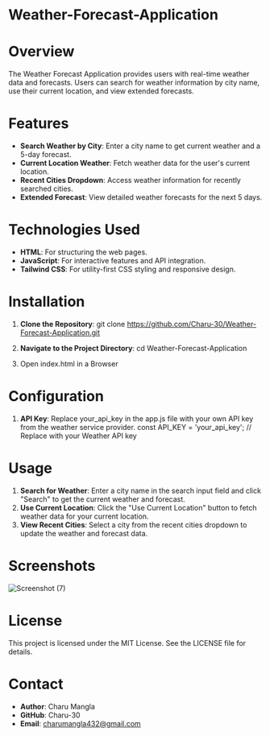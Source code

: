 # Weather-Forecast-Application

# Overview
The Weather Forecast Application provides users with real-time weather data and forecasts. 
Users can search for weather information by city name, use their current location, and view extended forecasts. 

# Features
- **Search Weather by City**: Enter a city name to get current weather and a 5-day forecast.
- **Current Location Weather**: Fetch weather data for the user's current location.
- **Recent Cities Dropdown**: Access weather information for recently searched cities.
- **Extended Forecast**: View detailed weather forecasts for the next 5 days.

# Technologies Used
- **HTML**: For structuring the web pages.
- **JavaScript**: For interactive features and API integration.
- **Tailwind CSS**: For utility-first CSS styling and responsive design.

# Installation

1. **Clone the Repository**:
   git clone https://github.com/Charu-30/Weather-Forecast-Application.git

2. **Navigate to the Project Directory**:
   cd Weather-Forecast-Application

3. Open index.html in a Browser

# Configuration

1. **API Key**: 
   Replace your_api_key in the app.js file with your own API key from the weather service provider.
   const API_KEY = 'your_api_key';  // Replace with your Weather API key

# Usage
1. **Search for Weather**: Enter a city name in the search input field and click "Search" to get the current weather and forecast.
2. **Use Current Location**: Click the "Use Current Location" button to fetch weather data for your current location.
3. **View Recent Cities**: Select a city from the recent cities dropdown to update the weather and forecast data.

# Screenshots
  ![Screenshot (7)](https://github.com/user-attachments/assets/52a995ad-1958-46a9-a59d-5fa801f04547)

# License
  This project is licensed under the MIT License. See the LICENSE file for details.

# Contact
- **Author**: Charu Mangla
- **GitHub**: Charu-30
- **Email**: charumangla432@gmail.com


